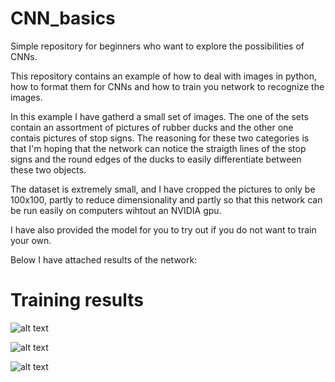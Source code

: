 # CNN_basics
Simple repository for beginners who want to explore the possibilities of CNNs.

This repository contains an example of how to deal with images in python, how to format them for CNNs and how to train you network to recognize the images. 

In this example I have gatherd a small set of images. The one of the sets contain an assortment of pictures of rubber ducks and the other one contais pictures of stop signs. The reasoning for these two categories is that I'm hoping that the network can notice the straigth lines of the stop signs and the round edges of the ducks to easily differentiate between these two objects. 

The dataset is extremely small, and I have cropped the pictures to only be 100x100, partly to reduce dimensionality and partly so that this network can be run easily on computers wihtout an NVIDIA gpu. 

I have also provided the model for you to try out if you do not want to train your own.

Below I have attached results of the network:

# Training results
![alt text](https://i.imgur.com/h5cu3O6.png)

![alt text](https://i.imgur.com/NTNQO9s.png)

![alt text](https://i.imgur.com/o0y9YCe.png)

